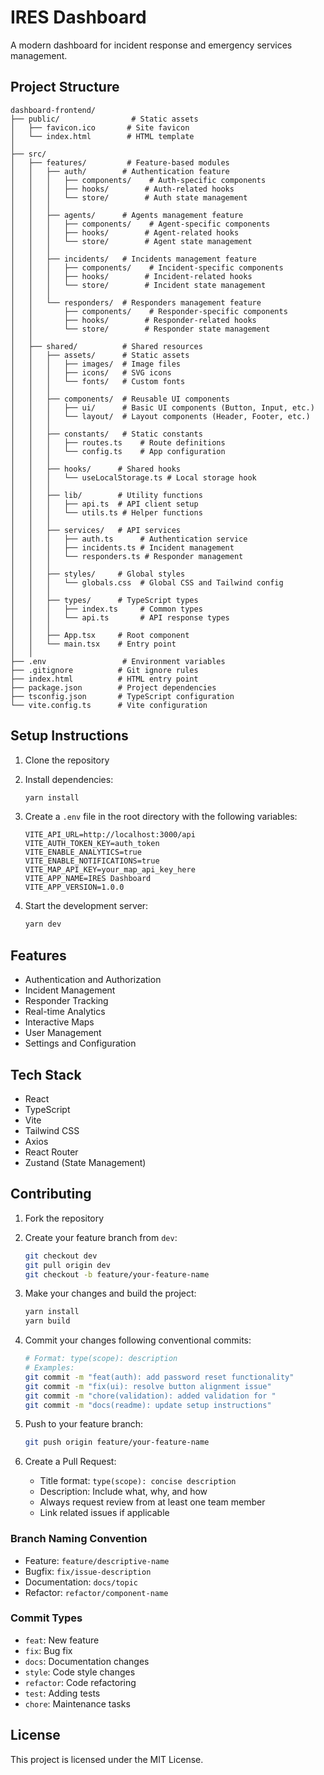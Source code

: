 # IRES Dashboard

A modern dashboard for incident response and emergency services management.

## Project Structure

```tree
dashboard-frontend/
├── public/                # Static assets
│   ├── favicon.ico       # Site favicon
│   └── index.html        # HTML template
│
├── src/
│   ├── features/         # Feature-based modules
│   │   ├── auth/        # Authentication feature
│   │   │   ├── components/    # Auth-specific components
│   │   │   ├── hooks/        # Auth-related hooks
│   │   │   └── store/        # Auth state management
│   │   │
│   │   ├── agents/      # Agents management feature
│   │   │   ├── components/    # Agent-specific components
│   │   │   ├── hooks/        # Agent-related hooks
│   │   │   └── store/        # Agent state management
│   │   │
│   │   ├── incidents/   # Incidents management feature
│   │   │   ├── components/    # Incident-specific components
│   │   │   ├── hooks/        # Incident-related hooks
│   │   │   └── store/        # Incident state management
│   │   │
│   │   └── responders/  # Responders management feature
│   │       ├── components/    # Responder-specific components
│   │       ├── hooks/        # Responder-related hooks
│   │       └── store/        # Responder state management
│   │
│   ├── shared/          # Shared resources
│   │   ├── assets/      # Static assets
│   │   │   ├── images/  # Image files
│   │   │   ├── icons/   # SVG icons
│   │   │   └── fonts/   # Custom fonts
│   │   │
│   │   ├── components/  # Reusable UI components
│   │   │   ├── ui/      # Basic UI components (Button, Input, etc.)
│   │   │   └── layout/  # Layout components (Header, Footer, etc.)
│   │   │
│   │   ├── constants/   # Static constants
│   │   │   ├── routes.ts    # Route definitions
│   │   │   └── config.ts    # App configuration
│   │   │
│   │   ├── hooks/      # Shared hooks
│   │   │   └── useLocalStorage.ts # Local storage hook
│   │   │
│   │   ├── lib/        # Utility functions
│   │   │   ├── api.ts  # API client setup
│   │   │   └── utils.ts # Helper functions
│   │   │
│   │   ├── services/   # API services
│   │   │   ├── auth.ts      # Authentication service
│   │   │   ├── incidents.ts # Incident management
│   │   │   └── responders.ts # Responder management
│   │   │
│   │   ├── styles/     # Global styles
│   │   │   └── globals.css  # Global CSS and Tailwind config
│   │   │
│   │   ├── types/      # TypeScript types
│   │   │   ├── index.ts     # Common types
│   │   │   └── api.ts       # API response types
│   │   │
│   │   ├── App.tsx     # Root component
│   │   └── main.tsx    # Entry point
│   │
├── .env                 # Environment variables
├── .gitignore          # Git ignore rules
├── index.html          # HTML entry point
├── package.json        # Project dependencies
├── tsconfig.json       # TypeScript configuration
└── vite.config.ts      # Vite configuration
```

## Setup Instructions

1. Clone the repository
2. Install dependencies:

   ```bash
   yarn install
   ```

3. Create a `.env` file in the root directory with the following variables:

   ```tree
   VITE_API_URL=http://localhost:3000/api
   VITE_AUTH_TOKEN_KEY=auth_token
   VITE_ENABLE_ANALYTICS=true
   VITE_ENABLE_NOTIFICATIONS=true
   VITE_MAP_API_KEY=your_map_api_key_here
   VITE_APP_NAME=IRES Dashboard
   VITE_APP_VERSION=1.0.0
   ```

4. Start the development server:

   ```bash
   yarn dev
   ```

## Features

- Authentication and Authorization
- Incident Management
- Responder Tracking
- Real-time Analytics
- Interactive Maps
- User Management
- Settings and Configuration

## Tech Stack

- React
- TypeScript
- Vite
- Tailwind CSS
- Axios
- React Router
- Zustand (State Management)

## Contributing

1. Fork the repository
2. Create your feature branch from `dev`:

   ```bash
   git checkout dev
   git pull origin dev
   git checkout -b feature/your-feature-name
   ```

3. Make your changes and build the project:

   ```bash
   yarn install
   yarn build
   ```

4. Commit your changes following conventional commits:

   ```bash
   # Format: type(scope): description
   # Examples:
   git commit -m "feat(auth): add password reset functionality"
   git commit -m "fix(ui): resolve button alignment issue"
   git commit -m "chore(validation): added validation for "
   git commit -m "docs(readme): update setup instructions"
   ```

5. Push to your feature branch:

   ```bash
   git push origin feature/your-feature-name
   ```

6. Create a Pull Request:
   - Title format: `type(scope): concise description`
   - Description: Include what, why, and how
   - Always request review from at least one team member
   - Link related issues if applicable

### Branch Naming Convention

- Feature: `feature/descriptive-name`
- Bugfix: `fix/issue-description`
- Documentation: `docs/topic`
- Refactor: `refactor/component-name`

### Commit Types

- `feat`: New feature
- `fix`: Bug fix
- `docs`: Documentation changes
- `style`: Code style changes
- `refactor`: Code refactoring
- `test`: Adding tests
- `chore`: Maintenance tasks

## License

This project is licensed under the MIT License.
